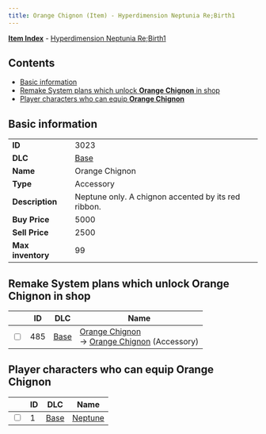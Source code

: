```yaml
---
title: Orange Chignon (Item) - Hyperdimension Neptunia Re;Birth1
---
```


[**Item Index**](/neptunia/rb1/item/index.html) - [Hyperdimension Neptunia Re;Birth1](/neptunia/rb1)

## Contents

- [Basic information](#basic-information)
- [Remake System plans which unlock **Orange Chignon** in shop](#remake-system-plans-which-unlock-orange-chignon-in-shop)
- [Player characters who can equip **Orange Chignon**](#player-characters-who-can-equip-orange-chignon)
## Basic information

|   |   |
| -- | -- |
| **ID** | 3023 |
| **DLC** | [Base](/neptunia/rb1/dlc/1-base.html) |
| **Name** | Orange Chignon |
| **Type** | Accessory |
| **Description** | Neptune only. A chignon accented by its red ribbon. |
| **Buy Price** | 5000 |
| **Sell Price** | 2500 |
| **Max inventory** | 99 |


## Remake System plans which unlock **Orange Chignon** in shop

|    | ID | DLC | Name |
| -- | -- | --- | ---- |
| <input type="checkbox" id="rb1-remake-1-485" class="trackbox" /> | 485 | [Base](/neptunia/rb1/dlc/1-base.html) | [Orange Chignon](/neptunia/rb1/remake/1-485-orange-chignon.html)<br /> → [Orange Chignon](/neptunia/rb1/item/1-3023-orange-chignon.html) (Accessory) |


## Player characters who can equip **Orange Chignon**

|    | ID | DLC | Name |
| -- | -- | --- | ---- |
| <input type="checkbox" id="rb1-player-1-1" class="trackbox" /> | 1 | [Base](/neptunia/rb1/dlc/1-base.html) | [Neptune](/neptunia/rb1/player/1-1-neptune.html) |
